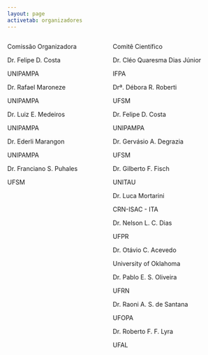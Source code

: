 ```yaml
---
layout: page
activetab: organizadores
---
```


<section id="org" class="container px-6 py-6">
  <div class="columns is-tablet mt-4">
    <div class="column">
      <div class="org-committee has-text-centered">
        <p class="title has-text-primary is-size-4-mobile">Comissão Organizadora</p>
        <div class="mb-4">
          <p class="is-size-6 has-text-weight-semibold">Dr. Felipe D. Costa</p>
          <p class="is-size-7">UNIPAMPA</p>
        </div>
        <div class="mb-4">
          <p class="is-size-6 has-text-weight-semibold">Dr. Rafael Maroneze</p>
          <p class="is-size-7">UNIPAMPA</p>
        </div>
        <div class="mb-4">
          <p class="is-size-6 has-text-weight-semibold">Dr. Luiz E. Medeiros</p>
          <p class="is-size-7">UNIPAMPA</p>
        </div>
        <div class="mb-4">
          <p class="is-size-6 has-text-weight-semibold">Dr. Ederli Marangon</p>
          <p class="is-size-7">UNIPAMPA</p>
        </div>
        <div class="mb-4">
          <p class="is-size-6 has-text-weight-semibold">Dr. Franciano S. Puhales</p>
          <p class="is-size-7">UFSM</p>
        </div>
      </div>
    </div>
    <div class="column">
      <div class="org-committee has-text-centered">
        <p class="title has-text-primary is-size-4-mobile">Comitê Científico</p>
        <div class="mb-4">
          <p class="is-size-6 has-text-weight-semibold">Dr. Cléo Quaresma Dias Júnior</p>
          <p class="is-size-7">IFPA</p>
        </div>
        <div class="mb-4">
          <p class="is-size-6 has-text-weight-semibold">Drª. Débora R. Roberti</p>
          <p class="is-size-7">UFSM</p>
        </div>
        <div class="mb-4">
          <p class="is-size-6 has-text-weight-semibold">Dr. Felipe D. Costa</p>
          <p class="is-size-7">UNIPAMPA</p>
        </div>
        <div class="mb-4">
          <p class="is-size-6 has-text-weight-semibold">Dr. Gervásio A. Degrazia</p>
          <p class="is-size-7">UFSM</p>
        </div>
        <div class="mb-4">
          <p class="is-size-6 has-text-weight-semibold">Dr. Gilberto F. Fisch</p>
          <p class="is-size-7">UNITAU</p>
        </div>
        <div class="mb-4">
          <p class="is-size-6 has-text-weight-semibold">Dr. Luca Mortarini</p>
          <p class="is-size-7">CRN-ISAC - ITA</p>
        </div>
        <div class="mb-4">
          <p class="is-size-6 has-text-weight-semibold">Dr. Nelson L. C. Dias</p>
          <p class="is-size-7">UFPR</p>
        </div>
        <div class="mb-4">
          <p class="is-size-6 has-text-weight-semibold">Dr. Otávio C. Acevedo</p>
          <p class="is-size-7">University of Oklahoma</p>
        </div>
        <div class="mb-4">
          <p class="is-size-6 has-text-weight-semibold">Dr. Pablo E. S. Oliveira</p>
          <p class="is-size-7">UFRN</p>
        </div>
        <div class="mb-4">
          <p class="is-size-6 has-text-weight-semibold">Dr. Raoni A. S. de Santana</p>
          <p class="is-size-7">UFOPA</p>
        </div>
        <div class="mb-4">
          <p class="is-size-6 has-text-weight-semibold">Dr. Roberto F. F. Lyra</p>
          <p class="is-size-7">UFAL</p>
        </div>
      </div>
    </div>
  </div>
</section>
